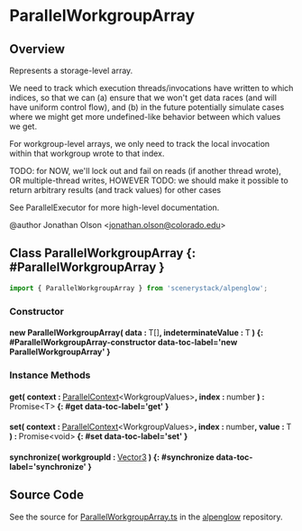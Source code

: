 # ParallelWorkgroupArray

## Overview

Represents a storage-level array.

We need to track which execution threads/invocations have written to which indices, so that we can (a) ensure that
we won't get data races (and will have uniform control flow), and (b) in the future potentially simulate cases where
we might get more undefined-like behavior between which values we get.

For workgroup-level arrays, we only need to track the local invocation within that workgroup wrote to that index.

TODO: for NOW, we'll lock out and fail on reads (if another thread wrote), OR multiple-thread writes, HOWEVER
TODO: we should make it possible to return arbitrary results (and track values) for other cases

See ParallelExecutor for more high-level documentation.

@author Jonathan Olson &lt;jonathan.olson@colorado.edu&gt;

## Class ParallelWorkgroupArray {: #ParallelWorkgroupArray }


```js
import { ParallelWorkgroupArray } from 'scenerystack/alpenglow';
```
### Constructor

#### new ParallelWorkgroupArray( data : <span style="font-weight: 400;">T[]</span>, indeterminateValue : <span style="font-weight: 400;">T</span> ) {: #ParallelWorkgroupArray-constructor data-toc-label='new ParallelWorkgroupArray' }

### Instance Methods

#### get( context : <span style="font-weight: 400;">[ParallelContext](../alpenglow/ParallelContext.md)&lt;WorkgroupValues&gt;</span>, index : <span style="font-weight: 400;"><span style="color: hsla(calc(var(--md-hue) + 180deg),80%,40%,1);">number</span></span> ) : <span style="font-weight: 400;">Promise&lt;T&gt;</span> {: #get data-toc-label='get' }

#### set( context : <span style="font-weight: 400;">[ParallelContext](../alpenglow/ParallelContext.md)&lt;WorkgroupValues&gt;</span>, index : <span style="font-weight: 400;"><span style="color: hsla(calc(var(--md-hue) + 180deg),80%,40%,1);">number</span></span>, value : <span style="font-weight: 400;">T</span> ) : <span style="font-weight: 400;">Promise&lt;<span style="color: hsla(calc(var(--md-hue) + 180deg),80%,40%,1);">void</span>&gt;</span> {: #set data-toc-label='set' }

#### synchronize( workgroupId : <span style="font-weight: 400;">[Vector3](../dot/Vector3.md)</span> ) {: #synchronize data-toc-label='synchronize' }



## Source Code

See the source for [ParallelWorkgroupArray.ts](https://github.com/phetsims/alpenglow/blob/main/js/parallel/ParallelWorkgroupArray.ts) in the [alpenglow](https://github.com/phetsims/alpenglow) repository.
